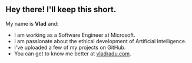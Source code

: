 ## Hey there! I'll keep this short.

My name is **Vlad** and:
- I am working as a Software Engineer at Microsoft.
- I am passionate about the ethical development of Artificial Intelligence.
- I've uploaded a few of my projects on GitHub.
- You can get to know me better at [vladradu.com](https://vladradu.com).

